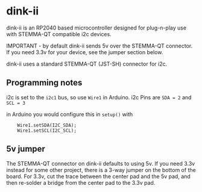 # dink-ii 

dink-ii is an RP2040 based microcontroller designed for plug-n-play use with STEMMA-QT compatible i2c devices.

IMPORTANT - by default dink-ii sends 5v over the STEMMA-QT connector. If you need 3.3v for your device, see the jumper section below.

dink-ii uses a standard STEMMA-QT (JST-SH) connector for i2c.

## Programming notes

i2c is set to the `i2c1` bus, so use `Wire1` in Arduino. i2c Pins are `SDA = 2` and `SCL = 3`

in Arduino you would configure this in `setup()` with
```
	Wire1.setSDA(I2C_SDA);
	Wire1.setSCL(I2C_SCL);
```


## 5v jumper

The STEMMA-QT connector on dink-ii defaults to using 5v. If you need  3.3v instead for some other project, there is a 3-way jumper on the bottom of the board. For 3.3v, cut the trace between the center pad and the 5v pad, and then re-solder a bridge from the center pad to the 3.3v pad.